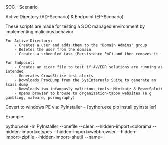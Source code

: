 SOC - Scenario

Active Directory (AD-Scenario) & Endpoint (EP-Scenario)

These scripts are made for testing a SOC managed environment by implementing malicious behavior

	For Active Directory:
		- Creates a user and adds them to the "Domain Admins" group
		- Deletes the user from the domain
		- Creates a scheduled task (Persistance PoC) and then removes it

	For Endpoint:
		- Creates an eicar file to test if AV/EDR solutions are running as intended
		- Generates CrowdStrike test alerts
		- Downloads ProcDump from the SysInternals Suite to generate an lsass dump
		- Downloads two infamously malicious tools: Mimikatz & PowerSploit
		- Opens browser to browse to organization-taboo websites (e.g gambling, malware, pornography)

Covert to windows PE via: PyInstaller - [python.exe pip install pyinstaller]

Example:

python.exe -m PyInstaller --onefile --clean --hidden-import=colorama --hidden-import=ctypes --hidden-import=webbrowser --hidden-import=zipfile --hidden-import=shutil --name=<Final Executable Name> <Python File Name>